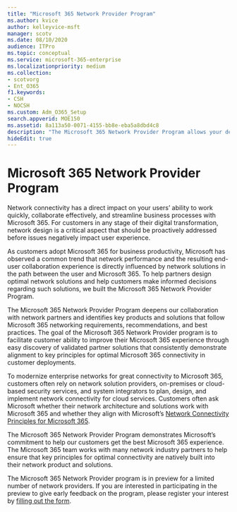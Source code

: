 ```yaml
---
title: "Microsoft 365 Network Provider Program"
ms.author: kvice
author: kelleyvice-msft
manager: scotv
ms.date: 08/10/2020
audience: ITPro
ms.topic: conceptual
ms.service: microsoft-365-enterprise
ms.localizationpriority: medium
ms.collection: 
- scotvorg
- Ent_O365
f1.keywords:
- CSH
- NOCSH
ms.custom: Adm_O365_Setup
search.appverid: MOE150
ms.assetid: 8a113a50-0071-4155-bb8e-eba5a8dbd4c8
description: "The Microsoft 365 Network Provider Program allows your device to become certified as working with Microsoft 365."
hideEdit: true
---
```


# Microsoft 365 Network Provider Program

Network connectivity has a direct impact on your users’ ability to work quickly, collaborate effectively, and streamline business processes with Microsoft 365. For customers in any stage of their digital transformation, network design is a critical aspect that should be proactively addressed before issues negatively impact user experience.

As customers adopt Microsoft 365 for business productivity, Microsoft has observed a common trend that network performance and the resulting end-user collaboration experience is directly influenced by network solutions in the path between the user and Microsoft 365. To help partners design optimal network solutions and help customers make informed decisions regarding such solutions, we built the Microsoft 365 Network Provider Program.

The Microsoft 365 Network Provider Program deepens our collaboration with network partners and identifies key products and solutions that follow Microsoft 365 networking requirements, recommendations, and best practices. The goal of the Microsoft 365 Network Provider program is to facilitate customer ability to improve their Microsoft 365 experience through easy discovery of validated partner solutions that consistently demonstrate alignment to key principles for optimal Microsoft 365 connectivity in customer deployments.

To modernize enterprise networks for great connectivity to Microsoft 365, customers often rely on network solution providers, on-premises or cloud-based security services, and system integrators to plan, design, and implement network connectivity for cloud services. Customers often ask Microsoft whether their network architecture and solutions work with Microsoft 365 and whether they align with Microsoft’s [Network Connectivity Principles for Microsoft 365](./microsoft-365-network-connectivity-principles.md).

The Microsoft 365 Network Provider Program demonstrates Microsoft’s commitment to help our customers get the best Microsoft 365 experience. The Microsoft 365 team works with many network industry partners to help ensure that key principles for optimal connectivity are natively built into their network product and solutions.

The Microsoft 365 Network Provider program is in preview for a limited number of network providers. If you are interested in participating in the preview to give early feedback on the program, please register your interest by [filling out the form](https://aka.ms/NPPproviderpreview). 
